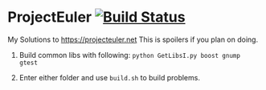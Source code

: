 # ProjectEuler [![Build Status][travis-img]][travis]

My Solutions to https://projecteuler.net
This is spoilers if you plan on doing.

1. Build common libs with following: `python GetLibsI.py boost gnump gtest`

1. Enter either folder and use `build.sh` to build problems.

[travis-img]: https://travis-ci.org/starcraftman/ProjectEuler.svg?branch=master
[travis]: https://travis-ci.org/starcraftman/ProjectEuler
